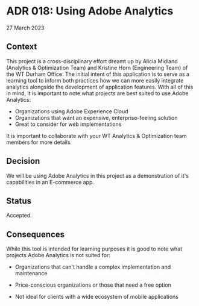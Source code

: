 # ADR 018: Using Adobe Analytics

27 March 2023

## Context

This project is a cross-disciplinary effort dreamt up by Alicia Midland (Analytics & Optimization Team) and Kristine Horn (Engineering Team) of the WT Durham Office. The initial intent of this application is to serve as a learning tool to inform both practices how we can more easily integrate analytics alongside the development of application features. With all of this in mind, it is important to note what projects are best suited to use Adobe Analytics:

- Organizations using Adobe Experience Cloud
- Organizations that want an expensive, enterprise-feeling solution
- Great to consider for web implementations

It is important to collaborate with your WT Analytics & Optimization team members for more details.

## Decision

We will be using Adobe Analytics in this project as a demonstration of it's capabilities in an E-commerce app.

## Status

Accepted.

## Consequences

While this tool is intended for learning purposes it is good to note what projects Adobe Analytics is not suited for:

- Organizations that can't handle a complex implementation and maintenance
- Price-conscious organizations or those that need a free option

- Not ideal for clients with a wide ecosystem of mobile applications
